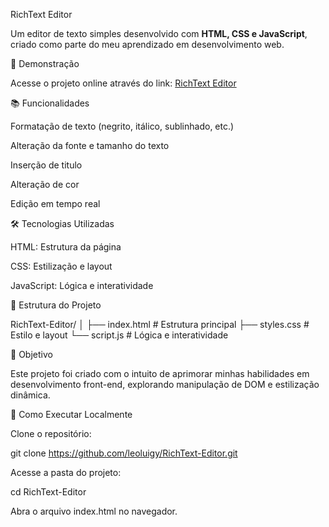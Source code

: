 RichText Editor

Um editor de texto simples desenvolvido com <strong>HTML, CSS e JavaScript</strong>, criado como parte do meu aprendizado em desenvolvimento web.

🚀 Demonstração

Acesse o projeto online através do link: <a href="https://leoluigy.github.io/RichText-Editor/"  target="_blank" rel="noopener noreferrer">RichText Editor</a>

📚 Funcionalidades

Formatação de texto (negrito, itálico, sublinhado, etc.)

Alteração da fonte e tamanho do texto

Inserção de titulo

Alteração de cor

Edição em tempo real

🛠️ Tecnologias Utilizadas

HTML: Estrutura da página

CSS: Estilização e layout

JavaScript: Lógica e interatividade

📂 Estrutura do Projeto

RichText-Editor/
│
├── index.html      # Estrutura principal
├── styles.css      # Estilo e layout
└── script.js       # Lógica e interatividade

🎯 Objetivo

Este projeto foi criado com o intuito de aprimorar minhas habilidades em desenvolvimento front-end, explorando manipulação de DOM e estilização dinâmica.

📖 Como Executar Localmente

Clone o repositório:

git clone https://github.com/leoluigy/RichText-Editor.git

Acesse a pasta do projeto:

cd RichText-Editor

Abra o arquivo index.html no navegador.
